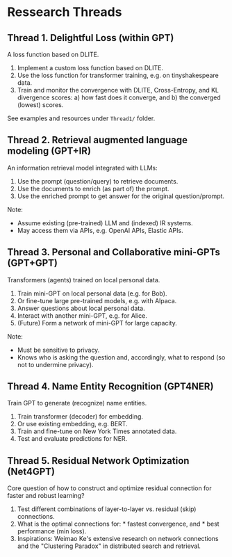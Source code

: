 # Ressearch Threads


## Thread 1. Delightful Loss (within GPT)

A loss function based on DLITE. 

1. Implement a custom loss function based on DLITE. 
2. Use the loss function for transformer training, e.g. on tinyshakespeare data. 
3. Train and monitor the convergence with DLITE, Cross-Entropy, and KL divergence scores: a) how fast does it converge, and b) the converged (lowest) scores. 

See examples and resources under `Thread1/` folder. 


## Thread 2. Retrieval augmented language modeling (GPT+IR)

An information retrieval model integrated with LLMs: 

1. Use the prompt (question/query) to retrieve documents. 
2. Use the documents to enrich (as part of) the prompt. 
3. Use the enriched prompt to get answer for the original question/prompt. 

Note: 
* Assume existing (pre-trained) LLM and (indexed) IR systems. 
* May access them via APIs, e.g. OpenAI APIs, Elastic APIs. 
  
## Thread 3. Personal and Collaborative mini-GPTs (GPT+GPT)

Transformers (agents) trained on local personal data. 

1. Train mini-GPT on local personal data (e.g. for Bob). 
2. Or fine-tune large pre-trained models, e.g. with Alpaca. 
3. Answer questions about local personal data. 
4. Interact with another mini-GPT, e.g. for Alice. 
5. (Future) Form a network of mini-GPT for large capacity.

Note: 
* Must be sensitive to privacy. 
* Knows who is asking the question and, accordingly, what to respond (so not to undermine privacy). 


## Thread 4. Name Entity Recognition (GPT4NER)

Train GPT to generate (recognize) name entities. 

1. Train transformer (decoder) for embedding. 
2. Or use existing embedding, e.g. BERT. 
3. Train and fine-tune on New York Times annotated data. 
4. Test and evaluate predictions for NER. 

## Thread 5. Residual Network Optimization (Net4GPT)

Core question of how to construct and optimize residual connection for faster and robust learning? 

1. Test different combinations of layer-to-layer vs. residual (skip) connections. 
2. What is the optimal connections for: * fastest convergence, and * best performance (min loss). 
3. Inspirations: Weimao Ke's extensive research on network connections and the "Clustering Paradox" in distributed search and retrieval. 


